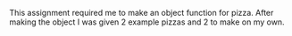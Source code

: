 This assignment required me to make an object function for pizza. After making the object I was given 2 example pizzas and 2 to make on my own. 